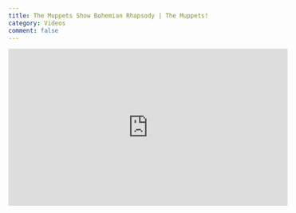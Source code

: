 ```yaml
---
title: The Muppets Show Bohemian Rhapsody | The Muppets!
category: Videos
comment: false
---
```

<center>
<iframe width="560" height="315" src="https://www.youtube.com/embed/tgbNymZ7vqY" title="YouTube video player" frameborder="0" allow="accelerometer; autoplay; clipboard-write; encrypted-media; gyroscope; picture-in-picture" allowfullscreen></iframe>
